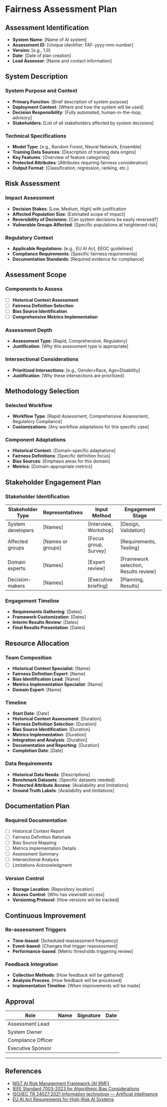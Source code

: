 # Fairness Assessment Plan

## Assessment Identification

- **System Name**: [Name of AI system]
- **Assessment ID**: [Unique identifier: FAF-yyyy-mm-number]
- **Version**: [e.g., 1.0]
- **Date**: [Date of plan creation]
- **Lead Assessor**: [Name and contact information]

## System Description

### System Purpose and Context

- **Primary Function**: [Brief description of system purpose]
- **Deployment Context**: [Where and how the system will be used]
- **Decision Responsibility**: [Fully automated, human-in-the-loop, advisory]
- **Stakeholders**: [List of all stakeholders affected by system decisions]

### Technical Specifications

- **Model Type**: [e.g., Random Forest, Neural Network, Ensemble]
- **Training Data Sources**: [Description of training data origins]
- **Key Features**: [Overview of feature categories]
- **Protected Attributes**: [Attributes requiring fairness consideration]
- **Output Format**: [Classification, regression, ranking, etc.]

## Risk Assessment

### Impact Assessment

- **Decision Stakes**: [Low, Medium, High] with justification
- **Affected Population Size**: [Estimated scope of impact]
- **Reversibility of Decisions**: [Can system decisions be easily reversed?]
- **Vulnerable Groups Affected**: [Specific populations at heightened risk]

### Regulatory Context

- **Applicable Regulations**: [e.g., EU AI Act, EEOC guidelines]
- **Compliance Requirements**: [Specific fairness requirements]
- **Documentation Standards**: [Required evidence for compliance]

## Assessment Scope

### Components to Assess

- [ ] **Historical Context Assessment**
- [ ] **Fairness Definition Selection**
- [ ] **Bias Source Identification**
- [ ] **Comprehensive Metrics Implementation**

### Assessment Depth

- **Assessment Type**: [Rapid, Comprehensive, Regulatory]
- **Justification**: [Why this assessment type is appropriate]

### Intersectional Considerations

- **Prioritized Intersections**: [e.g., Gender×Race, Age×Disability]
- **Justification**: [Why these intersections are prioritized]

## Methodology Selection

### Selected Workflow

- **Workflow Type**: [Rapid Assessment, Comprehensive Assessment, Regulatory Compliance]
- **Customizations**: [Any workflow adaptations for this specific case]

### Component Adaptations

- **Historical Context**: [Domain-specific adaptations]
- **Fairness Definitions**: [Specific definition focus]
- **Bias Sources**: [Emphasis areas for this domain]
- **Metrics**: [Domain-appropriate metrics]

## Stakeholder Engagement Plan

### Stakeholder Identification

| Stakeholder Type | Representatives | Input Method | Engagement Stage |
|------------------|----------------|--------------|------------------|
| System developers | [Names] | [Interview, Workshop] | [Design, Validation] |
| Affected groups | [Names or groups] | [Focus group, Survey] | [Requirements, Testing] |
| Domain experts | [Names] | [Expert review] | [Framework selection, Results review] |
| Decision-makers | [Names] | [Executive briefing] | [Planning, Results] |

### Engagement Timeline

- **Requirements Gathering**: [Dates]
- **Framework Customization**: [Dates]
- **Interim Results Review**: [Dates]
- **Final Results Presentation**: [Dates]

## Resource Allocation

### Team Composition

- **Historical Context Specialist**: [Name]
- **Fairness Definition Expert**: [Name]
- **Bias Identification Lead**: [Name]
- **Metrics Implementation Specialist**: [Name]
- **Domain Expert**: [Name]

### Timeline

- **Start Date**: [Date]
- **Historical Context Assessment**: [Duration]
- **Fairness Definition Selection**: [Duration]
- **Bias Source Identification**: [Duration]
- **Metrics Implementation**: [Duration]
- **Integration and Analysis**: [Duration]
- **Documentation and Reporting**: [Duration]
- **Completion Date**: [Date]

### Data Requirements

- **Historical Data Needs**: [Descriptions]
- **Benchmark Datasets**: [Specific datasets needed]
- **Protected Attribute Access**: [Availability and limitations]
- **Ground Truth Labels**: [Availability and limitations]

## Documentation Plan

### Required Documentation

- [ ] Historical Context Report
- [ ] Fairness Definition Rationale
- [ ] Bias Source Mapping
- [ ] Metrics Implementation Details
- [ ] Assessment Summary
- [ ] Intersectional Analysis
- [ ] Limitations Acknowledgment

### Version Control

- **Storage Location**: [Repository location]
- **Access Control**: [Who has view/edit access]
- **Versioning Protocol**: [How versions will be tracked]

## Continuous Improvement

### Re-assessment Triggers

- **Time-based**: [Scheduled reassessment frequency]
- **Event-based**: [Changes that trigger reassessment]
- **Performance-based**: [Metric thresholds triggering review]

### Feedback Integration

- **Collection Methods**: [How feedback will be gathered]
- **Analysis Process**: [How feedback will be processed]
- **Implementation Timeline**: [When improvements will be made]

## Approval

| Role | Name | Signature | Date |
|------|------|-----------|------|
| Assessment Lead | | | |
| System Owner | | | |
| Compliance Officer | | | |
| Executive Sponsor | | | |

---

## References

- [NIST AI Risk Management Framework (AI RMF)](https://airc.nist.gov/airmf-resources/airmf/)
- [IEEE Standard 7003-2023 for Algorithmic Bias Considerations](https://sagroups.ieee.org/7003/)
- [ISO/IEC TR 24027:2021 Information technology — Artificial intelligence](https://standards.iteh.ai/catalog/standards/clc/a5e79e93-9141-4566-a080-c14d12beb25c/cen-clc-iso-iec-tr-24027-2023)
- [EU AI Act Requirements for High-Risk AI Systems](https://www.wilmerhale.com/en/insights/blogs/wilmerhale-privacy-and-cybersecurity-law/20240717-what-are-highrisk-ai-systems-within-the-meaning-of-the-eus-ai-act-and-what-requirements-apply-to-them)